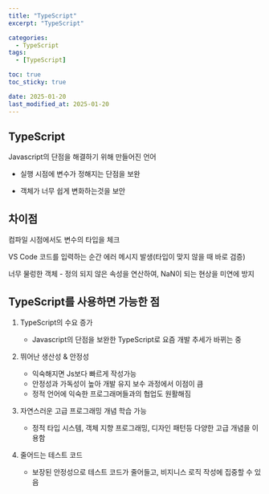```yaml
---
title: "TypeScript"
excerpt: "TypeScript"

categories:
  - TypeScript
tags:
  - [TypeScript]

toc: true
toc_sticky: true

date: 2025-01-20
last_modified_at: 2025-01-20
---
```


## TypeScript

Javascript의 단점을 해결하기 위해 만들어진 언어

- 실행 시점에 변수가 정해지는 단점을 보완

- 객체가 너무 쉽게 변화하는것을 보안

## 차이점

컴파일 시점에서도 변수의 타입을 체크

VS Code 코드를 입력하는 순간 에러 메시지 발생(타입이 맞지 않을 때 바로 검증)

너무 물렁한 객체 - 정의 되지 않은 속성을 연산하여, NaN이 되는 현상을 미연에 방지

## TypeScript를 사용하면 가능한 점

1. TypeScript의 수요 증가

   - Javascript의 단점을 보완한 TypeScript로 요즘 개발 추세가 바뀌는 중

2. 뛰어난 생산성 & 안정성

   - 익숙해지면 Js보다 빠르게 작성가능
   - 안정성과 가독성이 높아 개발 유지 보수 과정에서 이점이 큼
   - 정적 언어에 익숙한 프로그래머들과의 협업도 원활해짐

3. 자연스러운 고급 프로그래밍 개념 학습 가능

   - 정적 타입 시스템, 객체 지향 프로그래밍, 디자인 패턴등 다양한 고급 개념을 이용함

4. 줄어드는 테스트 코드

   - 보장된 안정성으로 테스트 코드가 줄어들고, 비지니스 로직 작성에 집중할 수 있음
